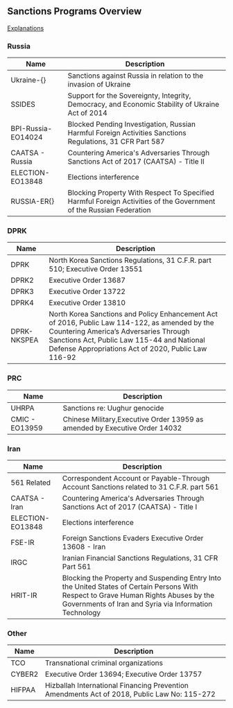 ## Sanctions Programs Overview

[Explanations](https://ofac.treasury.gov/specially-designated-nationals-list-sdn-list/program-tag-definitions-for-ofac-sanctions-lists)

### Russia

| Name | Description |
|------|-------------|
| Ukraine-{} | Sanctions against Russia in relation to the invasion of Ukraine |
| SSIDES | Support for the Sovereignty, Integrity, Democracy, and Economic Stability of Ukraine Act of 2014 |
| BPI-Russia-EO14024 | Blocked Pending Investigation, Russian Harmful Foreign Activities Sanctions Regulations, 31 CFR Part 587 |
| CAATSA - Russia | Countering America's Adversaries Through Sanctions Act of 2017 (CAATSA) - Title II |
| ​ELECTION-EO13848 | Elections interference |
| RUSSIA-ER{} | Blocking Property With Respect To Specified Harmful Foreign Activities of the Government of the Russian Federation |


### DPRK 
| Name | Description |
|------|-------------|
| DPRK | North Korea Sanctions Regulations, 31 C.F.R. part 510; Executive Order 13551 |
| DPRK2 | ​Executive Order 13687 |
| DPRK3 | Executive Order 13722 |
| DPRK4 | Executive Order 13810 |
| DPRK-NKSPEA | North Korea Sanctions and Policy Enhancement Act of 2016, Public Law 114-122, as amended by the Countering America’s Adversaries Through Sanctions Act, Public Law 115-44 and National Defense Appropriations Act of 2020, Public Law 116-92​ |


### PRC 
| Name | Description |
|------|-------------|
| UHRPA | Sanctions re: Uughur genocide |
| CMIC - EO13959 | Chinese Military,Executive Order 13959 as amended by Executive Order 14032 |



### Iran
| Name | Description |
|------|-------------|
| 561 Related | ​Correspondent Account or Payable-Through Account Sanctions related to 31 C.F.R. part 561 |
| CAATSA - Iran | Countering America's Adversaries Through Sanctions Act of 2017 (CAATSA) - Title I |
| ​ELECTION-EO13848 | Elections interference |
| FSE-IR | Foreign Sanctions Evaders Executive Order 13608 - Iran​ |
| IRGC | Iranian Financial Sanctions Regulations, 31 CFR Part 561​ |
| HRIT-IR| Blocking the Property and Suspending Entry Into the United States of Certain Persons With Respect to Grave Human Rights Abuses by the Governments of Iran and Syria via Information Technology​ |


### Other
| Name | Description |
|------|-------------|
| TCO   | Transnational criminal organizations |
| CYBER2 | Executive Order 13694; ​Executive Order 13757 |
| HIFPAA | Hizballah International Financing Prevention Amendments Act of 2018, Public Law No: 115-272 |